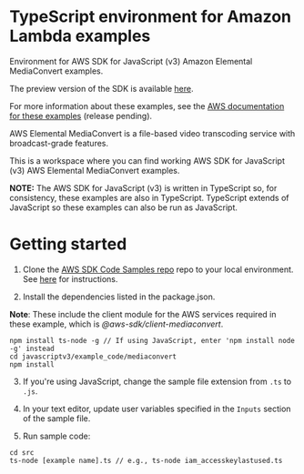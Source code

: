 # TypeScript environment for Amazon Lambda examples
Environment for AWS SDK for JavaScript (v3) Amazon Elemental MediaConvert examples. 

The preview version of the SDK is available [here](https://github.com/aws/aws-sdk-js-v3). 

For more information about these examples, see the [AWS documentation for these examples](https://docs.aws.amazon.com/sdk-for-javascript/v3/developer-guide/mediaconvert-examples.html) (release pending).

AWS Elemental MediaConvert is a file-based video transcoding service with broadcast-grade features.

This is a workspace where you can find working AWS SDK for JavaScript (v3) AWS Elemental MediaConvert examples. 

**NOTE:** The AWS SDK for JavaScript (v3) is written in TypeScript so, for consistency, these examples are also in TypeScript. TypeScript extends of JavaScript so these examples can also be run as JavaScript.


# Getting started

1. Clone the [AWS SDK Code Samples repo](https://github.com/awsdocs/aws-doc-sdk-examples) repo to your local environment. See [here](https://docs.github.com/en/github/creating-cloning-and-archiving-repositories/cloning-a-repository) for instructions.

2. Install the dependencies listed in the package.json.

**Note**: These include the client module for the AWS services required in these example, 
which is *@aws-sdk/client-mediaconvert*.
```
npm install ts-node -g // If using JavaScript, enter 'npm install node -g' instead
cd javascriptv3/example_code/mediaconvert
npm install
```

3. If you're using JavaScript, change the sample file extension from ```.ts``` to ```.js```.


4. In your text editor, update user variables specified in the ```Inputs``` section of the sample file.

5. Run sample code:
```
cd src
ts-node [example name].ts // e.g., ts-node iam_accesskeylastused.ts
```
